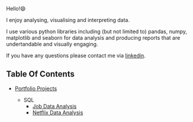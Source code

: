 Hello!😄

I enjoy analysing, visualising and interpreting data.

I use various python libraries including (but not limited to) pandas, numpy, matplotlib and seaborn for data analysis and producing reports that are undertandable and visually engaging.

If you have any questions please contact me via [linkedin](https://www.linkedin.com/in/vernyuy-yenwo-molo-7b965b47/).


## Table Of Contents
- [Portfolio Projects](https://github.com/ArkylTrulock/Analytics_VYM_AX)
   
   - SQL
     - [Job Data Analysis](https://github.com/ArkylTrulock/Analytics_VYM_AX/tree/main/SQL_Projects/Job_Data_Analysis)
     - [Netflix Data Analysis]()
